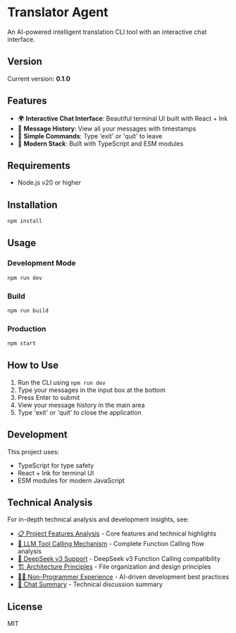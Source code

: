 # Translator Agent

An AI-powered intelligent translation CLI tool with an interactive chat interface.

## Version

Current version: **0.1.0**

## Features

- 🌍 **Interactive Chat Interface**: Beautiful terminal UI built with React + Ink
- 💬 **Message History**: View all your messages with timestamps
- 🎯 **Simple Commands**: Type 'exit' or 'quit' to leave
- 🔧 **Modern Stack**: Built with TypeScript and ESM modules

## Requirements

- Node.js v20 or higher

## Installation

```bash
npm install
```

## Usage

### Development Mode
```bash
npm run dev
```

### Build
```bash
npm run build
```

### Production
```bash
npm start
```

## How to Use

1. Run the CLI using `npm run dev`
2. Type your messages in the input box at the bottom
3. Press Enter to submit
4. View your message history in the main area
5. Type 'exit' or 'quit' to close the application

## Development

This project uses:
- TypeScript for type safety
- React + Ink for terminal UI
- ESM modules for modern JavaScript

## Technical Analysis

For in-depth technical analysis and development insights, see:

- [📋 Project Features Analysis](./docs/analysis/project-features.md) - Core features and technical highlights
- [🔧 LLM Tool Calling Mechanism](./docs/analysis/llm-tool-calling.md) - Complete Function Calling flow analysis
- [🤖 DeepSeek v3 Support](./docs/analysis/deepseek-v3-support.md) - DeepSeek v3 Function Calling compatibility
- [🏗️ Architecture Principles](./docs/analysis/architecture-principles.md) - File organization and design principles
- [👨‍💻 Non-Programmer Experience](./docs/analysis/non-programmer-experience.md) - AI-driven development best practices
- [💬 Chat Summary](./docs/analysis/chat-summary.md) - Technical discussion summary

## License

MIT